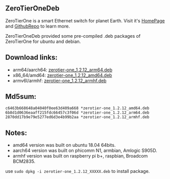 ## ZeroTierOneDeb

ZeroTierOne is a smart Ethernet switch for planet Earth. Visit it's
[HomePage](http://www.zerotier.com) and [GithubRepo](https://github.com/zerotier/ZeroTierOne)
to learn more. 

ZeroTierOneDeb provided some pre-compiled .deb packages of ZeroTierOne for ubuntu and debian.


## Download links:

- arm64/aarch64: [zerotier-one_1.2.12_arm64.deb](zerotier-one_1.2.12_arm64.deb)
- x86_64/amd64: [zerotier-one_1.2.12_amd64.deb](zerotier-one_1.2.12_amd64.deb)
- armv6l/armhf: [zerotier-one_1.2.12_armhf.deb](zerotier-one_1.2.12_armhf.deb)

## Md5sum:

```
c6463b668648a04040f0ee63d409a668 *zerotier-one_1.2.12_amd64.deb
6b8d1d0636eaaff215fdc66457c3f06d *zerotier-one_1.2.12_arm64.deb
2870dd17b9e79e5277ed6d3e4b99b2aa *zerotier-one_1.2.12_armhf.deb
```

## Notes:

- amd64 version was built on ubuntu 18.04 64bits.
- aarch64 version was built on phicomm N1, armbian, Amlogic S905D.
- armhf version was built on raspberry pi b+, raspbian, Broadcom BCM2835.

use `sudo dpkg -i zerotier-one_1.2.12_XXXXX.deb` to install package.